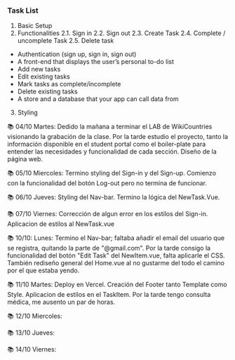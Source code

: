 ### Task List

1. Basic Setup
2. Functionalities
   2.1. Sign in
   2.2. Sign out
   2.3. Create Task
   2.4. Complete / uncomplete Task
   2.5. Delete task

- Authentication (sign up, sign in, sign out)
- A front-end that displays the user’s personal to-do list
- Add new tasks
- Edit existing tasks
- Mark tasks as complete/incomplete
- Delete existing tasks
- A store and a database that your app can call data from

3. Styling

📚 04/10 Martes: Dedido la mañana a terminar el LAB de WikiCountries visionando la grabación de la clase.
Por la tarde estudio el proyecto, tanto la información disponible en el student portal como el boiler-plate para entender las necesidades y funcionalidad de cada sección.
Diseño de la página web.

📚 05/10 Miercoles: Termino styling del Sign-in y del Sign-up.
Comienzo con la funcionalidad del botón Log-out pero no termina de funcionar.

📚 06/10 Jueves: Styling del Nav-bar.
Termino la lógica del NewTask.Vue.

📚 07/10 Viernes: Corrección de algun error en los estilos del Sign-in.
Aplicacion de estilos al NewTask.vue

📚 10/10: Lunes: Termino el Nav-bar; faltaba añadir el email del usuario que se registra, quitando la parte de "@gmail.com".
Por la tarde consigo la funcionalidad del botón "Edit Task" del NewItem.vue, falta aplicarle el CSS.
También rediseño general del Home.vue al no gustarme del todo el camino por el que estaba yendo.

📚 11/10 Martes: Deploy en Vercel.
Creación del Footer tanto Template como Style.
Aplicacion de estilos en el TaskItem.
Por la tarde tengo consulta médica, me ausento un par de horas.

📚 12/10 Miercoles:

📚 13/10 Jueves:

📚 14/10 Viernes:
